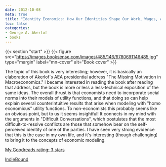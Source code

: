 ```yaml
---
date: 2012-10-08
meta: true
title: "Identity Economics: How Our Identities Shape Our Work, Wages, and Well-Being"
toc: false
categories:
- George A. Akerlof
- books
---
```


{{< section "start" >}}
{{< figure src="https://images.booksense.com/images/485/146/9780691146485.jpg" type="margin" label="mn-cover" alt="Book cover" >}}

The topic of this book is very interesting; however, it is basically an elaboration of Akerlof's AEA presidential address "The Missing Motivation in Macroeconomics." I became interested in reading the book after reading that address, but the book is more or less a less-technical exposition of the same ideas. The overall thrust is that economists need to incorporate social norms into their models of utility functions, and that doing so can help explain several counterintuitive results that arise when modeling with "homo economicus" utility functions. To non-economists this probably seems like an obvious point, but to us it seems insightful! It connects in my mind with the arguments in "Difficult Conversations", which postulates that the most difficult-to-resolve conflicts are those that somehow bear on the self-perceived identity of one of the parties. I have seen very strong evidence that this is the case in my own life, and it's interesting (though challenging) to bring it to the concepts of economic modeling.

[My Goodreads rating: 3 stars](https://www.goodreads.com/review/show/416258390)  

[IndieBound](https://www.indiebound.org/book/9780691146485)
